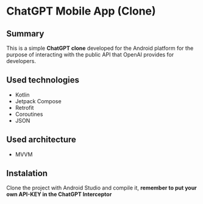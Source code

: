 # ChatGPT Mobile App (Clone)

## Summary 
This is a simple **ChatGPT clone** developed for the Android platform for the purpose of interacting with the public API that OpenAI provides for developers.

## Used technologies
- Kotlin
- Jetpack Compose
- Retrofit
- Coroutines
- JSON

## Used architecture
- MVVM

## Instalation 
Clone the project with Android Studio and compile it, **remember to put your own API-KEY in the ChatGPT Interceptor**


